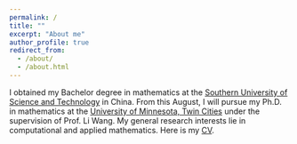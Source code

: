 ```yaml
---
permalink: /
title: ""
excerpt: "About me"
author_profile: true
redirect_from: 
  - /about/
  - /about.html
---
```


I obtained my Bachelor degree in mathematics at the [Southern University of Science and Technology](https://www.sustech.edu.cn/en/) in China. From this August, I will pursue my Ph.D. in mathematics at the [University of Minnesota, Twin Cities](https://twin-cities.umn.edu/) under the supervision of Prof. Li Wang. My general research interests lie in computational and applied mathematics. Here is my [CV](https://hv1000.github.io/files/Yan_HUANG_CV.pdf).
